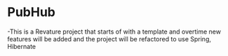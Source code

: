 # PubHub

-This is a Revature project that starts of with a template and overtime new features will be added and the project will be refactored to use Spring, Hibernate

